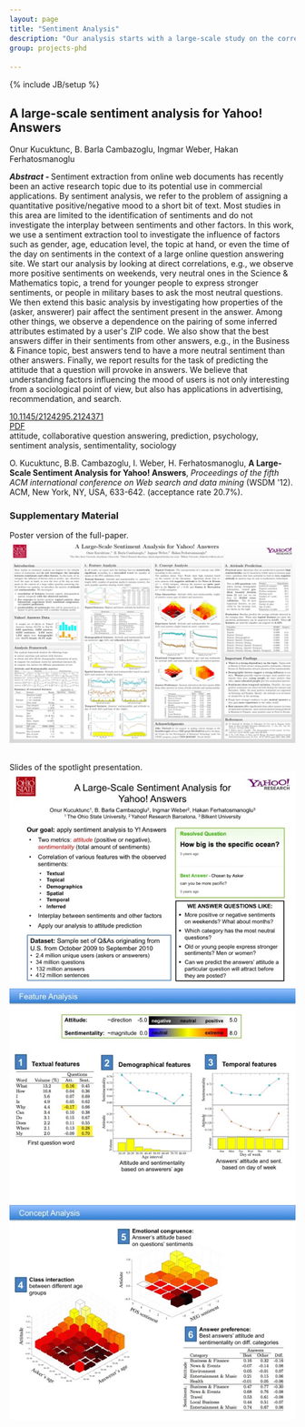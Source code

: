 ```yaml
---
layout: page
title: "Sentiment Analysis"
description: "Our analysis starts with a large-scale study on the correlation of various features with the observed <strong>attitude</strong> and <strong>sentimentality</strong>. We investigate the correlation of sentiments with textual, topical, demographical, spatial, and temporal features."
group: projects-phd

---
```

{% include JB/setup %}

<div class="row">
<div class="span8">

<h2>A large-scale sentiment analysis for Yahoo! Answers</h2>
<p><span class="icon-user"> </span> Onur Kucuktunc, B. Barla Cambazoglu, Ingmar Weber, Hakan Ferhatosmanoglu</p>
<p><strong><em>Abstract - </em></strong>
Sentiment extraction from online web documents has recently been an active
research topic due to its potential use in commercial applications. By sentiment
analysis, we refer to the problem of assigning a quantitative positive/negative
mood to a short bit of text. Most studies in this area are limited to the
identification of sentiments and do not investigate the interplay between
sentiments and other factors. In this work, we use a sentiment extraction tool
to investigate the influence of factors such as gender, age, education level,
the topic at hand, or even the time of the day on sentiments in the context of a
large online question answering site. We start our analysis by looking at direct
correlations, e.g., we observe more positive sentiments on weekends, very
neutral ones in the Science &amp; Mathematics topic, a trend for younger people to
express stronger sentiments, or people in military bases to ask the most neutral
questions. We then extend this basic analysis by investigating how properties of
the (asker, answerer) pair affect the sentiment present in the answer. Among
other things, we observe a dependence on the pairing of some inferred attributes
estimated by a user's ZIP code. We also show that the best answers differ in
their sentiments from other answers, e.g., in the Business &amp; Finance topic, best
answers tend to have a more neutral sentiment than other answers. Finally, we
report results for the task of predicting the attitude that a question will
provoke in answers. We believe that understanding factors influencing the mood
of users is not only interesting from a sociological point of view, but also has
applications in advertising, recommendation, and search.
</p>
<p><span class="icon-info-sign"> </span> <a href="http://dx.doi.org/10.1145/2124295.2124371">10.1145/2124295.2124371</a><br />
<span class="icon-file"> </span> <a href="http://www.cse.ohio-state.edu/~kucuktun/papers/Kucuktunc-WSDM12.pdf">PDF</a><br />
<span class="icon-tags"> </span> attitude, collaborative question answering, prediction, psychology, sentiment analysis, sentimentality, sociology
</p>
<div class="well">O. Kucuktunc, B.B. Cambazoglu, I. Weber, H. Ferhatosmanoglu, <strong>A Large-Scale Sentiment Analysis for Yahoo! Answers</strong>, <em>Proceedings of the fifth ACM international conference on Web search and data mining</em> (WSDM '12). ACM, New York, NY, USA, 633-642. (acceptance rate 20.7%).</div>

</div>

<div class="span4">
<h3>Supplementary Material</h3>
Poster version of the full-paper.
<a href="http://www.cse.ohio-state.edu/~kucuktun/papers/Kucuktunc-WSDM12-poster.pdf" class="thumbnail"><img src="sentiment-poster.jpg" /></a><br /><br />

Slides of the spotlight presentation.
<a href="sentiment-slide1.jpg" class="thumbnail"><img src="sentiment-slide1.jpg" /></a><br />
<a href="sentiment-slide2.jpg" class="thumbnail"><img src="sentiment-slide2.jpg" /></a><br />
<a href="sentiment-slide3.jpg" class="thumbnail"><img src="sentiment-slide3.jpg" /></a><br />

</div>

</div>
